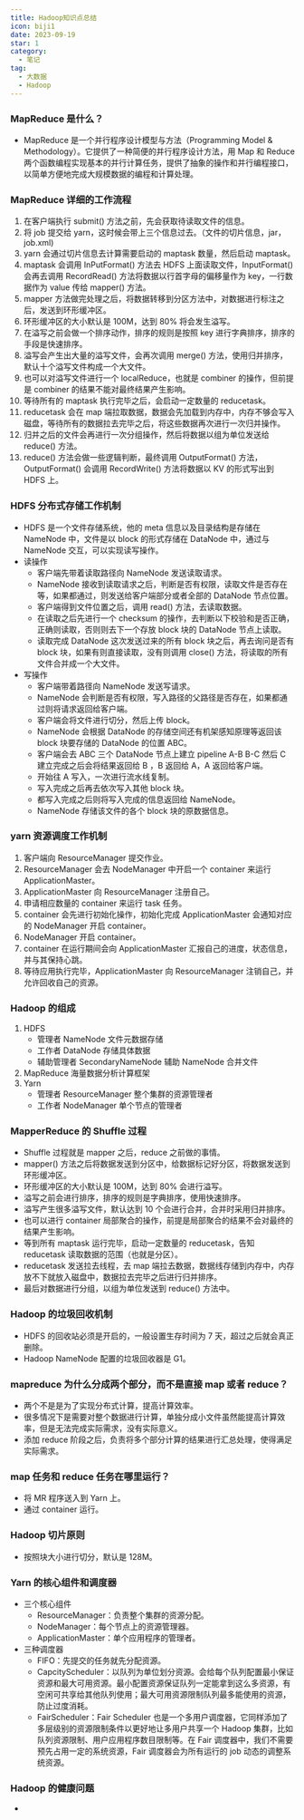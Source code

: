 ```yaml
---
title: Hadoop知识点总结
icon: biji1
date: 2023-09-19
star: 1
category:
  - 笔记
tag:
  - 大数据
  - Hadoop
---
```


### MapReduce 是什么？

- MapReduce 是一个并行程序设计模型与方法（Programming Model & Methodology）。它提供了一种简便的并行程序设计方法，用 Map 和 Reduce 两个函数编程实现基本的并行计算任务，提供了抽象的操作和并行编程接口，以简单方便地完成大规模数据的编程和计算处理。

### MapReduce 详细的工作流程

1. 在客户端执行 submit() 方法之前，先会获取待读取文件的信息。
2. 将 job 提交给 yarn，这时候会带上三个信息过去。（文件的切片信息，jar，job.xml)
3. yarn 会通过切片信息去计算需要启动的 maptask 数量，然后启动 maptask。
4. maptask 会调用 InPutFormat() 方法去 HDFS 上面读取文件，InputFormat() 会再去调用 RecordRead() 方法将数据以行首字母的偏移量作为 key，一行数据作为 value 传给 mapper() 方法。
5. mapper 方法做完处理之后，将数据转移到分区方法中，对数据进行标注之后，发送到环形缓冲区。
6. 环形缓冲区的大小默认是 100M，达到 80% 将会发生溢写。
7. 在溢写之前会做一个排序动作，排序的规则是按照 key 进行字典排序，排序的手段是快速排序。
8. 溢写会产生出大量的溢写文件，会再次调用 merge() 方法，使用归并排序，默认十个溢写文件构成一个大文件。
9. 也可以对溢写文件进行一个 localReduce，也就是 combiner 的操作，但前提是 combiner 的结果不能对最终结果产生影响。
10. 等待所有的 maptask 执行完毕之后，会启动一定数量的 reducetask。
11. reducetask 会在 map 端拉取数据，数据会先加载到内存中，内存不够会写入磁盘，等待所有的数据拉去完毕之后，将这些数据再次进行一次归并操作。
12. 归并之后的文件会再进行一次分组操作，然后将数据以组为单位发送给 reduce() 方法。
13. reduce() 方法会做一些逻辑判断，最终调用 OutputFormat() 方法，OutputFormat() 会调用 RecordWrite() 方法将数据以 KV 的形式写出到 HDFS 上。

### HDFS 分布式存储工作机制

- HDFS 是一个文件存储系统，他的 meta 信息以及目录结构是存储在 NameNode 中，文件是以 block 的形式存储在 DataNode 中，通过与 NameNode 交互，可以实现读写操作。
- 读操作
  - 客户端先带着读取路径向 NameNode 发送读取请求。
  - NameNode 接收到读取请求之后，判断是否有权限，读取文件是否存在等，如果都通过，则发送给客户端部分或者全部的 DataNode 节点位置。
  - 客户端得到文件位置之后，调用 read() 方法，去读取数据。
  - 在读取之后先进行一个 checksum 的操作，去判断以下校验和是否正确，正确则读取，否则则去下一个存放 block 块的 DataNode 节点上读取。
  - 读取完成 DataNode 这次发送过来的所有 block 块之后，再去询问是否有 block 块，如果有则直接读取，没有则调用 close() 方法，将读取的所有文件合并成一个大文件。
- 写操作
  - 客户端带着路径向 NameNode 发送写请求。
  - NameNode 会判断是否有权限，写入路径的父路径是否存在，如果都通过则将请求返回给客户端。
  - 客户端会将文件进行切分，然后上传 block。
  - NameNode 会根据 DataNode 的存储空间还有机架感知原理等返回该 block 块要存储的 DataNode 的位置 ABC。
  - 客户端会去 ABC 三个 DataNode 节点上建立 pipeline A-B B-C 然后 C 建立完成之后会将结果返回给 B ，B 返回给 A，A 返回给客户端。
  - 开始往 A 写入，一次进行流水线复制。
  - 写入完成之后再去依次写入其他 block 块。
  - 都写入完成之后则将写入完成的信息返回给 NameNode。
  - NameNode 存储该文件的各个 block 块的原数据信息。

### yarn 资源调度工作机制

1. 客户端向 ResourceManager 提交作业。
2. ResourceManager 会去 NodeManager 中开启一个 container 来运行 ApplicationMaster。
3. ApplicationMaster 向 ResourceManager 注册自己。
4. 申请相应数量的 container 来运行 task 任务。
5. container 会先进行初始化操作，初始化完成 ApplicationMaster 会通知对应的 NodeManager 开启 container。
6. NodeManager 开启 container。
7. container 在运行期间会向 ApplicationMaster 汇报自己的进度，状态信息，并与其保持心跳。
8. 等待应用执行完毕，ApplicationMaster 向 ResourceManager 注销自己，并允许回收自己的资源。

### Hadoop 的组成

1. HDFS
   - 管理者 NameNode 文件元数据存储
   - 工作者 DataNode 存储具体数据
   - 辅助管理者 SecondaryNameNode 辅助 NameNode 合并文件
2. MapReduce 海量数据分析计算框架
3. Yarn
   - 管理者 ResourceManager 整个集群的资源管理者 
   - 工作者 NodeManager 单个节点的管理者

### MapperReduce 的 Shuffle 过程

- Shuffle 过程就是 mapper 之后，reduce 之前做的事情。
- mapper() 方法之后将数据发送到分区中，给数据标记好分区，将数据发送到环形缓冲区。
- 环形缓冲区的大小默认是 100M，达到 80% 会进行溢写。
- 溢写之前会进行排序，排序的规则是字典排序，使用快速排序。
- 溢写产生很多溢写文件，默认达到 10 个会进行合并，合并时采用归并排序。
- 也可以进行 container 局部聚合的操作，前提是局部聚合的结果不会对最终的结果产生影响。
- 等到所有 maptask 运行完毕，启动一定数量的 reducetask，告知 reducetask 读取数据的范围（也就是分区）。
- reducetask 发送拉去线程，去 map 端拉去数据，数据线存储到内存中，内存放不下就放入磁盘中，数据拉去完毕之后进行归并排序。
- 最后对数据进行分组，以组为单位发送到 reduce() 方法中。

### Hadoop 的垃圾回收机制

- HDFS 的回收站必须是开启的，一般设置生存时间为 7 天，超过之后就会真正删除。
- Hadoop NameNode 配置的垃圾回收器是 G1。

### mapreduce 为什么分成两个部分，而不是直接 map 或者 reduce？

- 两个不是是为了实现分布式计算，提高计算效率。
- 很多情况下是需要对整个数据进行计算，单独分成小文件虽然能提高计算效率，但是无法完成实际需求，没有实际意义。
- 添加 reduce 阶段之后，负责将多个部分计算的结果进行汇总处理，使得满足实际需求。

### map 任务和 reduce 任务在哪里运行？

- 将 MR 程序送入到 Yarn 上。
- 通过 container 运行。

### Hadoop 切片原则

- 按照块大小进行切分，默认是 128M。

### Yarn 的核心组件和调度器
- 三个核心组件
  - ResourceManager：负责整个集群的资源分配。
  - NodeManager：每个节点上的资源管理器。
  - ApplicationMaster：单个应用程序的管理者。
- 三种调度器
  - FIFO：先提交的任务就先分配资源。
  - CapcityScheduler：以队列为单位划分资源。会给每个队列配置最小保证资源和最大可用资源。最小配置资源保证队列一定能拿到这么多资源，有空闲可共享给其他队列使用；最大可用资源限制队列最多能使用的资源，防止过度消耗。
  - FairScheduler：Fair Scheduler 也是一个多用户调度器，它同样添加了多层级别的资源限制条件以更好地让多用户共享一个 Hadoop 集群，比如队列资源限制、用户应用程序数目限制等。在 Fair 调度器中，我们不需要预先占用一定的系统资源，Fair 调度器会为所有运行的 job 动态的调整系统资源。

### Hadoop 的健康问题

- 
